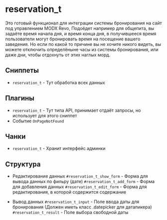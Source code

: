 # reservation_t
Это готовый функционал для интеграции системы бронирования на сайт под управлением MODX Revo,
Подоёдет например для общепита, вы задаёте время начала дня, и время конца дня, в получившееся время пользователи могут бронировать время на посещение вашего заведения.
Но если по какой то причине вы не хочите никого видеть, вы можете отключить определёныне часы из системы бронирования, или даже дни, чтобы отдохнуть от этих наглых морд.

## Сниппеты
- `reservation_t` - Тут обработка всех данных

## Плагины
- `reservation_t` - Тут типа API, принимает отдаёт запросы, но использует для этого сниппет   
- Событие `OnPageNotFound` 

## Чанки
- `reservation_t` - Хранит интерфейс админки

## Структура
- Редактирование данных
`#reservation_t_show_form` - Форма для вывода данных по фильру (дате)
`#reservation_t_add_form` - Форма для добавления данных
`#reservation_t_edit_form` - Форма для редактирования, в которой содержится содержание

- Вывод данных
`#reservation_t_input` - Поле ввода даты для бронирования (Должен иметь класс .datepicker для датапикера)
`#reservation_t_result` - Поле выбора свободной даты
